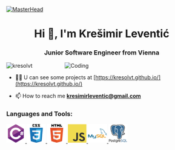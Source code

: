 [![MasterHead](https://images.unsplash.com/photo-1690585703267-de31ea667ef0?q=80&w=1200&h=200&auto=format&fit=crop&ixlib=rb-4.0.3&ixid=M3wxMjA3fDB8MHxwaG90by1wYWdlfHx8fGVufDB8fHx8fA%3D%3D)](https://kresolvt.io)
<h1 align="center">Hi 👋, I'm Krešimir Leventić</h1>
<h3 align="center">Junior Software Engineer from Vienna</h3>
<img align="right" alt="Coding" width="350" height="auto" src="https://media4.giphy.com/media/v1.Y2lkPTc5MGI3NjExYjlxZGp2Z3lpN2lwMGhuMzhua2R0b25ubDh1dXUyZjhodjVsbW92eCZlcD12MV9pbnRlcm5hbF9naWZfYnlfaWQmY3Q9Zw/qgQUggAC3Pfv687qPC/giphy.webp">
<p align="left"> <img src="https://komarev.com/ghpvc/?username=kresolvt&label=Profile%20views&color=0e75b6&style=flat" alt="kresolvt" /> </p>

- 👨‍💻 U can see some projects at [https://kresolvt.github.io/](https://kresolvt.github.io/)

- 📫 How to reach me **kresimirleventic@gmail.com**


<h3 align="left">Languages and Tools:</h3>
<p align="left"> <a href="https://www.w3schools.com/cs/" target="_blank" rel="noreferrer"> <img src="https://raw.githubusercontent.com/devicons/devicon/master/icons/csharp/csharp-original.svg" alt="csharp" width="50" height="50"/> </a> <a href="https://www.w3schools.com/css/" target="_blank" rel="noreferrer"> <img src="https://raw.githubusercontent.com/devicons/devicon/master/icons/css3/css3-original-wordmark.svg" alt="css3" width="50" height="50"/> </a> <a href="https://www.w3.org/html/" target="_blank" rel="noreferrer"> <img src="https://raw.githubusercontent.com/devicons/devicon/master/icons/html5/html5-original-wordmark.svg" alt="html5" width="50" height="50"/> </a> <a href="https://developer.mozilla.org/en-US/docs/Web/JavaScript" target="_blank" rel="noreferrer"> <img src="https://raw.githubusercontent.com/devicons/devicon/master/icons/javascript/javascript-original.svg" alt="javascript" width="50" height="50"/> </a> <a href="https://www.mysql.com/" target="_blank" rel="noreferrer"> <img src="https://raw.githubusercontent.com/devicons/devicon/master/icons/mysql/mysql-original-wordmark.svg" alt="mysql" width="50" height="50"/> </a> <a href="https://www.postgresql.org" target="_blank" rel="noreferrer"> <img src="https://raw.githubusercontent.com/devicons/devicon/master/icons/postgresql/postgresql-original-wordmark.svg" alt="postgresql" width="50" height="50"/> </a> </p>
